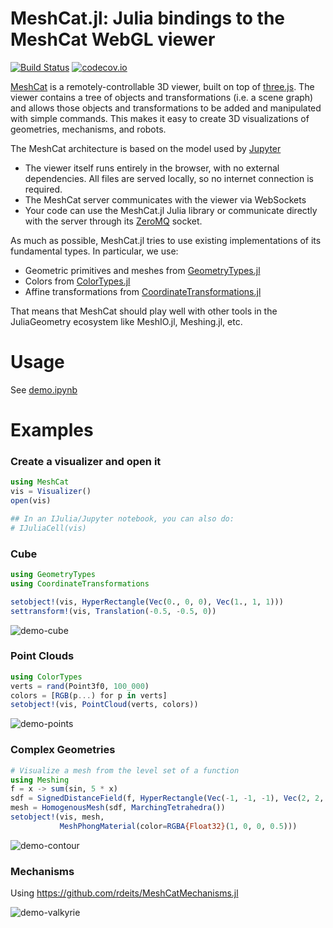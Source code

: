 # MeshCat.jl: Julia bindings to the MeshCat WebGL viewer

[![Build Status](https://travis-ci.org/rdeits/MeshCat.jl.svg?branch=master)](https://travis-ci.org/rdeits/MeshCat.jl)
[![codecov.io](https://codecov.io/github/rdeits/MeshCat.jl/coverage.svg?branch=master)](https://codecov.io/github/rdeits/MeshCat.jl?branch=master)

[MeshCat](https://github.com/rdeits/meshcat) is a remotely-controllable 3D viewer, built on top of [three.js](https://threejs.org/). The viewer contains a tree of objects and transformations (i.e. a scene graph) and allows those objects and transformations to be added and manipulated with simple commands. This makes it easy to create 3D visualizations of geometries, mechanisms, and robots. 

The MeshCat architecture is based on the model used by [Jupyter](http://jupyter.org/)

- The viewer itself runs entirely in the browser, with no external dependencies. All files are served locally, so no internet connection is required. 
- The MeshCat server communicates with the viewer via WebSockets
- Your code can use the MeshCat.jl Julia library or communicate directly with the server through its [ZeroMQ](http://zguide.zeromq.org/) socket. 

As much as possible, MeshCat.jl tries to use existing implementations of its fundamental types. In particular, we use:

* Geometric primitives and meshes from [GeometryTypes.jl](https://github.com/JuliaGeometry/GeometryTypes.jl)
* Colors from [ColorTypes.jl](https://github.com/JuliaGraphics/ColorTypes.jl)
* Affine transformations from [CoordinateTransformations.jl](https://github.com/FugroRoames/CoordinateTransformations.jl/)

That means that MeshCat should play well with other tools in the JuliaGeometry ecosystem like MeshIO.jl, Meshing.jl, etc. 

# Usage

See [demo.ipynb](demo.ipynb)

# Examples

### Create a visualizer and open it

```julia
using MeshCat
vis = Visualizer()
open(vis)

## In an IJulia/Jupyter notebook, you can also do:
# IJuliaCell(vis)
```

### Cube

```julia
using GeometryTypes
using CoordinateTransformations

setobject!(vis, HyperRectangle(Vec(0., 0, 0), Vec(1., 1, 1)))
settransform!(vis, Translation(-0.5, -0.5, 0))
```

![demo-cube](https://user-images.githubusercontent.com/591886/36703848-9da5abae-1b2b-11e8-8fa7-57e5cd3e2420.png)

### Point Clouds

```julia
using ColorTypes
verts = rand(Point3f0, 100_000)
colors = [RGB(p...) for p in verts]
setobject!(vis, PointCloud(verts, colors))
```

![demo-points](https://user-images.githubusercontent.com/591886/36703986-3d18e232-1b2c-11e8-8c40-a73e55cc93b6.png)

### Complex Geometries

```julia
# Visualize a mesh from the level set of a function
using Meshing
f = x -> sum(sin, 5 * x)
sdf = SignedDistanceField(f, HyperRectangle(Vec(-1, -1, -1), Vec(2, 2, 2)))
mesh = HomogenousMesh(sdf, MarchingTetrahedra())
setobject!(vis, mesh, 
           MeshPhongMaterial(color=RGBA{Float32}(1, 0, 0, 0.5)))
```

![demo-contour](https://user-images.githubusercontent.com/591886/36703981-37b62ba6-1b2c-11e8-90aa-4c38486732e7.png)

### Mechanisms

Using https://github.com/rdeits/MeshCatMechanisms.jl

![demo-valkyrie](https://user-images.githubusercontent.com/591886/36703991-41b6991a-1b2c-11e8-8804-24c56ddd94cc.png)

